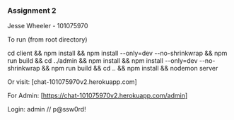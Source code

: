 ### Assignment 2 ###
Jesse Wheeler - 101075970

To run (from root directory)

cd client && npm install && npm install --only=dev --no-shrinkwrap && npm run build && cd ../admin && npm install && npm install --only=dev --no-shrinkwrap && npm run build && cd .. && npm install && nodemon server

Or visit: [chat-101075970v2.herokuapp.com]

For Admin: [https://chat-101075970v2.herokuapp.com/admin]

Login: admin // p@ssw0rd!
